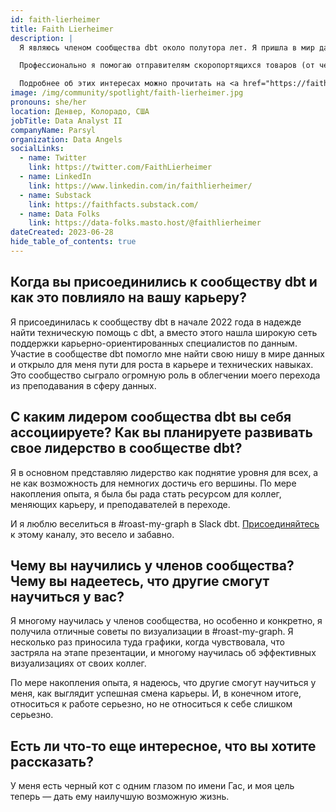```yaml
---
id: faith-lierheimer
title: Faith Lierheimer
description: |
  Я являюсь членом сообщества dbt около полутора лет. Я пришла в мир данных из преподавания и академических исследований. Работа с данными объединяет те аспекты этих профессий, которые мне нравятся больше всего: решение технических задач и помощь нетехническим аудиториям в понимании данных и того, что они могут с ними сделать. У меня есть мечта-стек с Databricks, dbt и Looker.

  Профессионально я помогаю отправителям скоропортящихся товаров (от черники до детских вакцин) понять риски, с которыми сталкиваются их товары в пути, и как их минимизировать. Это снижает количество пищевых и медицинских отходов по всему миру.

  Подробнее об этих интересах можно прочитать на <a href="https://faithfacts.substack.com/" title="faithfacts.substack.com" rel="noopener noreferrer" target="_blank">faithfacts.substack.com</a>.
image: /img/community/spotlight/faith-lierheimer.jpg
pronouns: she/her
location: Денвер, Колорадо, США
jobTitle: Data Analyst II
companyName: Parsyl
organization: Data Angels
socialLinks:
  - name: Twitter
    link: https://twitter.com/FaithLierheimer
  - name: LinkedIn
    link: https://www.linkedin.com/in/faithlierheimer/
  - name: Substack
    link: https://faithfacts.substack.com/
  - name: Data Folks
    link: https://data-folks.masto.host/@faithlierheimer
dateCreated: 2023-06-28
hide_table_of_contents: true
---
```


## Когда вы присоединились к сообществу dbt и как это повлияло на вашу карьеру?

Я присоединилась к сообществу dbt в начале 2022 года в надежде найти техническую помощь с dbt, а вместо этого нашла широкую сеть поддержки карьерно-ориентированных специалистов по данным. Участие в сообществе dbt помогло мне найти свою нишу в мире данных и открыло для меня пути для роста в карьере и технических навыках. Это сообщество сыграло огромную роль в облегчении моего перехода из преподавания в сферу данных.

## С каким лидером сообщества dbt вы себя ассоциируете? Как вы планируете развивать свое лидерство в сообществе dbt?

Я в основном представляю лидерство как поднятие уровня для всех, а не как возможность для немногих достичь его вершины. По мере накопления опыта, я была бы рада стать ресурсом для коллег, меняющих карьеру, и преподавателей в переходе.

И я люблю веселиться в #roast-my-graph в Slack dbt. [Присоединяйтесь](https://www.getdbt.com/community/join-the-community/?utm_medium=internal&utm_source=docs&utm_campaign=q3-2024_dbt-spotlight_aw&utm_content=____&utm_term=all___) к этому каналу, это весело и забавно.

## Чему вы научились у членов сообщества? Чему вы надеетесь, что другие смогут научиться у вас?

Я многому научилась у членов сообщества, но особенно и конкретно, я получила отличные советы по визуализации в #roast-my-graph. Я несколько раз приносила туда графики, когда чувствовала, что застряла на этапе презентации, и многому научилась об эффективных визуализациях от своих коллег.

По мере накопления опыта, я надеюсь, что другие смогут научиться у меня, как выглядит успешная смена карьеры. И, в конечном итоге, относиться к работе серьезно, но не относиться к себе слишком серьезно.

## Есть ли что-то еще интересное, что вы хотите рассказать?

У меня есть черный кот с одним глазом по имени Гас, и моя цель теперь — дать ему наилучшую возможную жизнь.